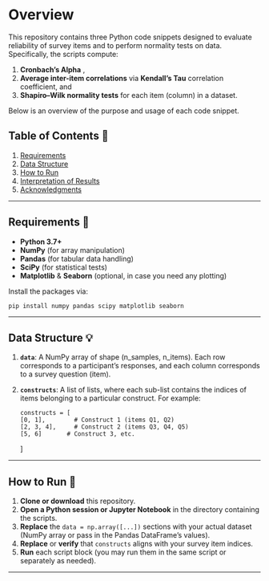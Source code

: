 # Overview
This repository contains three Python code snippets designed to evaluate reliability of survey items and to perform normality tests on data. Specifically, the scripts compute:

 1. **Cronbach’s Alpha** ,
 2. **Average inter-item correlations** via **Kendall’s Tau** correlation coefficient, and
 3. **Shapiro–Wilk normality tests** for each item (column) in a dataset.

Below is an overview of the purpose and usage of each code snippet.
## Table of Contents  :memo:

1.  [Requirements](#requirements)
2.  [Data Structure](#data-structure)
3. [How to Run](#how-to-run)
4. [Interpretation of Results](#interpretation-of-results)
5. [Acknowledgments](#acknowledgments)

----------

## Requirements :wrench:

-   **Python 3.7+**
-   **NumPy** (for array manipulation)
-   **Pandas** (for tabular data handling)
-   **SciPy** (for statistical tests)
-   **Matplotlib** & **Seaborn** (optional, in case you need any plotting)

Install the packages via:

    pip install numpy pandas scipy matplotlib seaborn

----------

## Data Structure :bulb:

1.  **`data`**: A NumPy array of shape (n_samples, n_items). Each row corresponds to a participant’s responses, and each column corresponds to a survey question (item).
    
2.  **`constructs`**: A list of lists, where each sub-list contains the indices of items belonging to a particular construct. For example:

        constructs = [
        [0, 1],        # Construct 1 (items Q1, Q2)
        [2, 3, 4],     # Construct 2 (items Q3, Q4, Q5)
        [5, 6]       # Construct 3, etc.
    ]
    
    
----------

## How to Run :checkered_flag:

1.  **Clone or download** this repository.
2.  **Open a Python session or Jupyter Notebook** in the directory containing the scripts.
3.  **Replace** the `data = np.array([...])` sections with your actual dataset (NumPy array or pass in the Pandas DataFrame’s values).
4.  **Replace** or **verify** that `constructs` aligns with your survey item indices.
5.  **Run** each script block (you may run them in the same script or separately as needed).

----------
